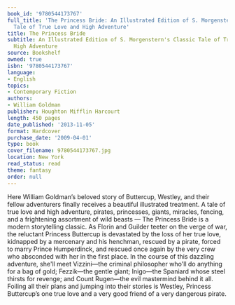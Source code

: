```yaml
---
book_id: '9780544173767'
full_title: 'The Princess Bride: An Illustrated Edition of S. Morgenstern''s Classic
  Tale of True Love and High Adventure'
title: The Princess Bride
subtitle: An Illustrated Edition of S. Morgenstern's Classic Tale of True Love and
  High Adventure
source: Bookshelf
owned: true
isbn: '9780544173767'
language:
- English
topics:
- Contemporary Fiction
authors:
- William Goldman
publisher: Houghton Mifflin Harcourt
length: 450 pages
date_published: '2013-11-05'
format: Hardcover
purchase_date: '2009-04-01'
type: book
cover_filename: 9780544173767.jpg
location: New York
read_status: read
theme: fantasy
order: null
---
```

Here William Goldman’s beloved story of Buttercup, Westley, and their fellow adventurers finally receives a beautiful illustrated treatment.
A tale of true love and high adventure, pirates, princesses, giants, miracles, fencing, and a frightening assortment of wild beasts — The Princess Bride is a modern storytelling classic.
As Florin and Guilder teeter on the verge of war, the reluctant Princess Buttercup is devastated by the loss of her true love, kidnapped by a mercenary and his henchman, rescued by a pirate, forced to marry Prince Humperdinck, and rescued once again by the very crew who absconded with her in the first place. In the course of this dazzling adventure, she'll meet Vizzini—the criminal philosopher who'll do anything for a bag of gold; Fezzik—the gentle giant; Inigo—the Spaniard whose steel thirsts for revenge; and Count Rugen—the evil mastermind behind it all. Foiling all their plans and jumping into their stories is Westley, Princess Buttercup’s one true love and a very good friend of a very dangerous pirate.

